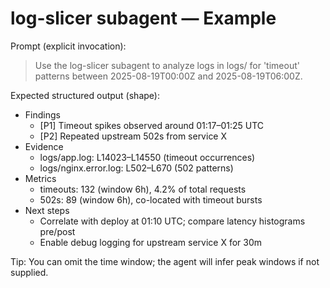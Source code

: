 # log-slicer subagent — Example

Prompt (explicit invocation):

> Use the log-slicer subagent to analyze logs in logs/ for 'timeout' patterns between 2025-08-19T00:00Z and 2025-08-19T06:00Z.

Expected structured output (shape):

- Findings
  - [P1] Timeout spikes observed around 01:17–01:25 UTC
  - [P2] Repeated upstream 502s from service X
- Evidence
  - logs/app.log: L14023–L14550 (timeout occurrences)
  - logs/nginx.error.log: L502–L670 (502 patterns)
- Metrics
  - timeouts: 132 (window 6h), 4.2% of total requests
  - 502s: 89 (window 6h), co-located with timeout bursts
- Next steps
  - Correlate with deploy at 01:10 UTC; compare latency histograms pre/post
  - Enable debug logging for upstream service X for 30m

Tip: You can omit the time window; the agent will infer peak windows if not supplied.